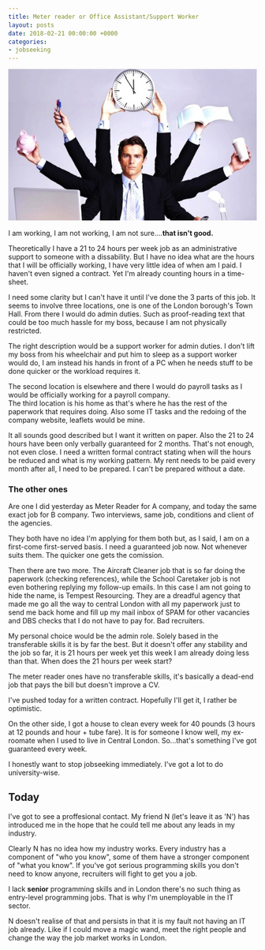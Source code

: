 ```yaml
---
title: Meter reader or Office Assistant/Support Worker
layout: posts
date: 2018-02-21 00:00:00 +0000
categories:
- jobseeking
---
```

![](/uploads/2018/02/21/responsibilities_of_property_managers.jpg)

I am working, I am not working, I am not sure....**that isn't good.**

Theoretically I have a 21 to 24 hours per week job as an administrative support to someone with a dissability. But I have no idea what are the hours that I will be officially working, I have very little idea of when am I paid. I haven't even signed a contract. Yet I'm already counting hours in a time-sheet.

I need some clarity but I can't have it until I've done the 3 parts of this job. It seems to involve three locations, one is one of the London borough's Town Hall. From there I would do admin duties. Such as proof-reading text that could be too much hassle for my boss, because I am not physically restricted.

The right description would be a support worker for admin duties. I don't lift my boss from his wheelchair and put him to sleep as a support worker would do, I am instead his hands in front of a PC when he needs stuff to be done quicker or the workload requires it.

The second location is elsewhere and there I would do payroll tasks as I would be officially working for a payroll company.  
The third location is his home as that's where he has the rest of the paperwork that requires doing. Also some IT tasks and the redoing of the company website, leaflets would be mine.

It all sounds good described but I want it written on paper. Also the 21 to 24 hours have been only verbally guaranteed for 2 months. That's not enough, not even close. I need a written formal contract stating when will the hours be reduced and what is my working pattern. My rent needs to be paid every month after all, I need to be prepared. I can't be prepared without a date.

### The other ones

Are one I did yesterday as Meter Reader for A company, and today the same exact job for B company. Two interviews, same job, conditions and client of the agencies.

They both have no idea I'm applying for them both but, as I said, I am on a first-come first-served basis. I need a guaranteed job now. Not whenever suits them. The quicker one gets the comission.

Then there are two more. The Aircraft Cleaner job that is so far doing the paperwork (checking references), while the School Caretaker job is not even bothering replying my follow-up emails. In this case I am not going to hide the name, is Tempest Resourcing. They are a dreadful agency that made me go all the way to central London with all my paperwork just to send me back home and fill up my mail inbox of SPAM for other vacancies and DBS checks that I do not have to pay for. Bad recruiters.

My personal choice would be the admin role. Solely based in the transferable skills it is by far the best. But it doesn't offer any stability and the job so far, it is 21 hours per week yet this week I am already doing less than that. When does the 21 hours per week start?

The meter reader ones have no transferable skills, it's basically a dead-end job that pays the bill but doesn't improve a CV.

I've pushed today for a written contract. Hopefully I'll get it, I rather be optimistic.

On the other side, I got a house to clean every week for 40 pounds (3 hours at 12 pounds and hour + tube fare). It is for someone I know well, my ex-roomate when I used to live in Central London. So...that's something I've got guaranteed every week.

I honestly want to stop jobseeking immediately. I've got a lot to do university-wise.

## Today

I've got to see a proffesional contact. My friend N (let's leave it as 'N') has introduced me in the hope that he could tell me about any leads in my industry. 

Clearly N has no idea how my industry works. Every industry has a component of "who you know", some of them have a stronger component of "what you know". If you've got serious programming skills you don't need to know anyone, recruiters will fight to get you a job. 

I lack **senior** programming skills and in London there's no such thing as entry-level programming jobs. That is why I'm unemployable in the IT sector. 

N doesn't realise of that and persists in that it is my fault not having an IT job already. Like if I could move a magic wand, meet the right people and change the way the job market works in London. 